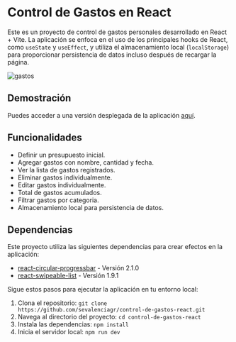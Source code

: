 # Control de Gastos en React 

Este es un proyecto de control de gastos personales desarrollado en React + Vite. La aplicación se enfoca en el uso de los principales hooks de React, como `useState` y `useEffect`, y utiliza el almacenamiento local (`localStorage`) para proporcionar persistencia de datos incluso después de recargar la página.

![gastos](https://github.com/sevalenciagr/control-de-gastos-react/assets/88304046/42a0e79a-6978-4a3d-bcd2-791b0cfe7a3a)

## Demostración

Puedes acceder a una versión desplegada de la aplicación [aquí](https://control-de-gastos-react-svg.vercel.app/).


## Funcionalidades

- Definir un presupuesto inicial.
- Agregar gastos con nombre, cantidad y fecha.
- Ver la lista de gastos registrados.
- Eliminar gastos individualmente.
- Editar gastos individualmente.
- Total de gastos acumulados.
- Filtrar gastos por categoria.
- Almacenamiento local para persistencia de datos.

## Dependencias

Este proyecto utiliza las siguientes dependencias para crear efectos en la aplicación:

- [react-circular-progressbar](https://www.npmjs.com/package/react-circular-progressbar) - Versión 2.1.0
- [react-swipeable-list](https://www.npmjs.com/package/react-swipeable-list) - Versión 1.9.1


Sigue estos pasos para ejecutar la aplicación en tu entorno local:

1. Clona el repositorio: `git clone https://github.com/sevalenciagr/control-de-gastos-react.git`
2. Navega al directorio del proyecto: `cd control-de-gastos-react`
3. Instala las dependencias: `npm install`
4. Inicia el servidor local: `npm run dev`
